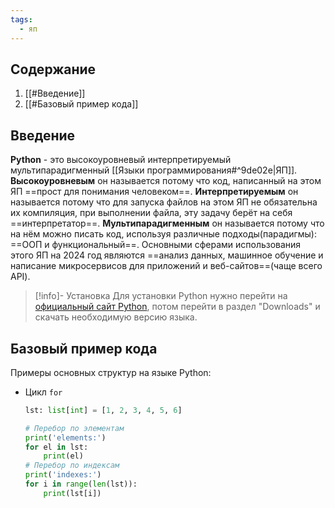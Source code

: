 ```yaml
---
tags: 
  - яп
---
```


## Содержание
1. [[#Введение]]
2. [[#Базовый пример кода]]

## Введение
**Python** - это высокоуровневый интерпретируемый мультипарадигменный [[Языки программирования#^9de02e|ЯП]].
**Высокоуровневым** он называется потому что код, написанный на этом ЯП ==прост для понимания человеком==.
**Интерпретируемым** он называется потому что для запуска файлов на этом ЯП не обязательна их компиляция, при выполнении файла, эту задачу берёт на себя ==интерпретатор==.
**Мультипарадигменным** он называется потому что на нём можно писать код, используя различные подходы(парадигмы): ==ООП и функциональный==.
Основными сферами использования этого ЯП на 2024 год являются ==анализ данных, машинное обучение и написание микросервисов для приложений и веб-сайтов==(чаще всего API).

> [!info]- Установка
> Для установки Python нужно перейти на [официальный сайт Python](https://python.org), потом перейти в раздел "Downloads" и скачать необходимую версию языка.

## Базовый пример кода

Примеры основных структур на языке Python:
- Цикл `for`
    ```python
    lst: list[int] = [1, 2, 3, 4, 5, 6]
    
    # Перебор по элементам
    print('elements:')
    for el in lst:
        print(el)
    # Перебор по индексам
    print('indexes:')
    for i in range(len(lst)):
        print(lst[i])
    ```
